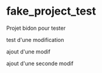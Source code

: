 # fake_project_test
Projet bidon pour tester

test d'une modification

ajout d'une modif

ajout d'une seconde modif
